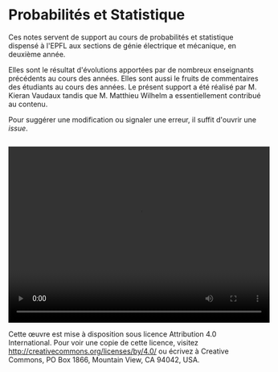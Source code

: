 # Probabilités et Statistique

Ces notes servent de support au cours de probabilités et statistique dispensé à l'EPFL aux
sections de génie électrique et mécanique, en deuxième année.
 
Elles sont le résultat d'évolutions apportées par de nombreux enseignants précédents au 
cours des années. Elles sont aussi le fruits de commentaires des étudiants au cours des années.
Le présent support a été réalisé par M. Kieran Vaudaux tandis que M. Matthieu Wilhelm a 
essentiellement contribué au contenu.

Pour suggérer une modification ou signaler une erreur, il suffit d'ouvrir une _issue_.

 
 
 
```{tableofcontents}
```

<center>
<video width="520" height="350" controls>
  <source src="_static/vidéo/tuto.mp4" type="video/mp4">
</video>
</center>

 Cette œuvre est mise à disposition sous licence Attribution 4.0 International. Pour voir 
 une copie de cette licence, visitez http://creativecommons.org/licenses/by/4.0/ 
 ou écrivez à Creative Commons, PO Box 1866, Mountain View, CA 94042, USA.

